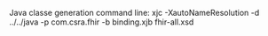 Java classe generation command line:
    xjc -XautoNameResolution -d ../../java -p com.csra.fhir -b binding.xjb fhir-all.xsd

